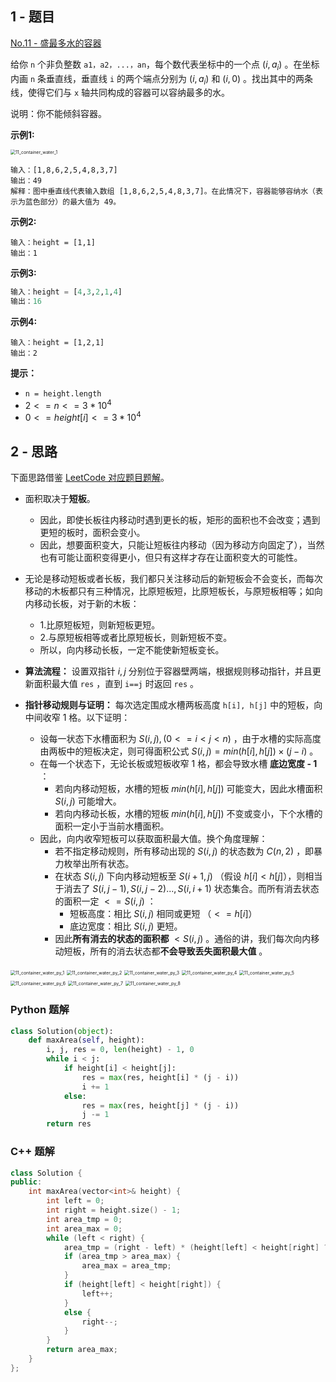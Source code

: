## 1 - 题目

[No.11 - 盛最多水的容器](https://leetcode-cn.com/problems/container-with-most-water/)

给你 `n` 个非负整数 `a1，a2，...，an`，每个数代表坐标中的一个点 $(i, a_i)$ 。在坐标内画 `n` 条垂直线，垂直线 `i` 的两个端点分别为 $(i, a_i)$ 和 $(i, 0)$ 。找出其中的两条线，使得它们与 `x` 轴共同构成的容器可以容纳最多的水。

说明：你不能倾斜容器。

**示例1:**

<img src="/Users/chenyao/Desktop/复习/ml/SwordPointsOffer/imgs/11_container_water_1.jpg" alt="11_container_water_1" style="zoom:50%;" />

```shell
输入：[1,8,6,2,5,4,8,3,7]
输出：49 
解释：图中垂直线代表输入数组 [1,8,6,2,5,4,8,3,7]。在此情况下，容器能够容纳水（表示为蓝色部分）的最大值为 49。
```

**示例2:**

```shell
输入：height = [1,1]
输出：1
```

**示例3:**

```python
输入：height = [4,3,2,1,4]
输出：16
```

**示例4:**

```shell
输入：height = [1,2,1]
输出：2
```

**提示：**

- `n = height.length`
- $2 <= n <= 3 * 10^4$
- $0 <= height[i] <= 3 * 10^4$

## 2 - 思路

下面思路借鉴 [LeetCode 对应题目题解](https://leetcode-cn.com/problems/container-with-most-water/solution/container-with-most-water-shuang-zhi-zhen-fa-yi-do/)。

- 面积取决于**短板**。
  - 因此，即使长板往内移动时遇到更长的板，矩形的面积也不会改变；遇到更短的板时，面积会变小。
  - 因此，想要面积变大，只能让短板往内移动（因为移动方向固定了），当然也有可能让面积变得更小，但只有这样才存在让面积变大的可能性。
- 无论是移动短板或者长板，我们都只关注移动后的新短板会不会变长，而每次移动的木板都只有三种情况，比原短板短，比原短板长，与原短板相等；如向内移动长板，对于新的木板：
  - 1.比原短板短，则新短板更短。
  - 2.与原短板相等或者比原短板长，则新短板不变。
  - 所以，向内移动长板，一定不能使新短板变长。
- **算法流程：** 设置双指针 $i, j$ 分别位于容器壁两端，根据规则移动指针，并且更新面积最大值 `res` ，直到 `i==j` 时返回 `res` 。

- **指针移动规则与证明：** 每次选定围成水槽两板高度 `h[i], h[j]` 中的短板，向中间收窄 1 格。以下证明：
  - 设每一状态下水槽面积为 $S(i, j),(0<=i<j<n)$ ，由于水槽的实际高度由两板中的短板决定，则可得面积公式 $S(i, j) = min(h[i], h[j]) \times (j-i)$ 。
  - 在每一个状态下，无论长板或短板收窄 1 格，都会导致水槽 **底边宽度 - 1** ：
    - 若向内移动短板，水槽的短板 $min(h[i], h[j])$ 可能变大，因此水槽面积 $S(i, j)$ 可能增大。
    - 若向内移动长板，水槽的短板 $min(h[i], h[j])$ 不变或变小，下个水槽的面积一定小于当前水槽面积。
  - 因此，向内收窄短板可以获取面积最大值。换个角度理解：
    - 若不指定移动规则，所有移动出现的 $S(i, j)$ 的状态数为 $C(n, 2)$ ，即暴力枚举出所有状态。
    - 在状态 $S(i, j)$ 下向内移动短板至 $S(i+1, j)$ （假设 $h[i] < h[j]$），则相当于消去了 $S(i, j-1), S(i, j-2)..., S(i, i+1)$ 状态集合。而所有消去状态的面积一定 $<= S(i, j)$ ：
      - 短板高度：相比 $S(i, j)$ 相同或更短 （$<= h[i]$）
      - 底边宽度：相比 $S(i, j)$ 更短。
    - 因此**所有消去的状态的面积都**  $<S(i, j)$ 。通俗的讲，我们每次向内移动短板，所有的消去状态都**不会导致丢失面积最大值** 。

<img src="/Users/chenyao/Desktop/复习/ml/SwordPointsOffer/imgs/11_container_water_py_1.jpg" alt="11_container_water_py_1" style="zoom:50%;" />

<img src="/Users/chenyao/Desktop/复习/ml/SwordPointsOffer/imgs/11_container_water_py_2.jpg" alt="11_container_water_py_2" style="zoom:50%;" />

<img src="/Users/chenyao/Desktop/复习/ml/SwordPointsOffer/imgs/11_container_water_py_3.jpg" alt="11_container_water_py_3" style="zoom:50%;" />

<img src="/Users/chenyao/Desktop/复习/ml/SwordPointsOffer/imgs/11_container_water_py_4.jpg" alt="11_container_water_py_4" style="zoom:50%;" />

<img src="/Users/chenyao/Desktop/复习/ml/SwordPointsOffer/imgs/11_container_water_py_5.jpg" alt="11_container_water_py_5" style="zoom:50%;" />

<img src="/Users/chenyao/Desktop/复习/ml/SwordPointsOffer/imgs/11_container_water_py_6.jpg" alt="11_container_water_py_6" style="zoom:50%;" />

<img src="/Users/chenyao/Desktop/复习/ml/SwordPointsOffer/imgs/11_container_water_py_7.jpg" alt="11_container_water_py_7" style="zoom:50%;" />

<img src="/Users/chenyao/Desktop/复习/ml/SwordPointsOffer/imgs/11_container_water_py_8.jpg" alt="11_container_water_py_8" style="zoom:50%;" />

### Python 题解

```python
class Solution(object):
    def maxArea(self, height):
        i, j, res = 0, len(height) - 1, 0
        while i < j:
            if height[i] < height[j]:
                res = max(res, height[i] * (j - i))
                i += 1
            else:
                res = max(res, height[j] * (j - i))
                j -= 1
        return res
```



### C++ 题解

```c++
class Solution {
public:
    int maxArea(vector<int>& height) {
        int left = 0;
        int right = height.size() - 1;
        int area_tmp = 0;
        int area_max = 0;
        while (left < right) {
            area_tmp = (right - left) * (height[left] < height[right] ? height[left] : height[right]);
            if (area_tmp > area_max) {
                area_max = area_tmp;
            }
            if (height[left] < height[right]) {
                left++;
            }
            else {
                right--;
            }
        }
        return area_max;
    }
};
```

